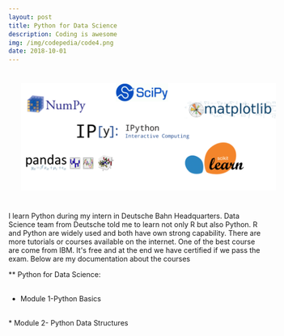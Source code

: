 ```yaml
---
layout: post
title: Python for Data Science
description: Coding is awesome
img: /img/codepedia/code4.png
date: 2018-10-01
---
```


<img class="center" src="/img/pi/python.png" style="padding:25px">

I learn Python during my intern in Deutsche Bahn Headquarters. Data Science team from Deutsche told me to learn not only R but also Python. R and Python are widely used and both have own strong capability. There are more tutorials or courses available on the internet. One of the best course are come from IBM. It's free and at the end we have certified if we pass the exam. Below are my documentation about the courses

** Python for Data Science: 
<Br>
<Br>
 * Module 1-Python Basics
 <Br>
  * Module 2- Python Data Structures
